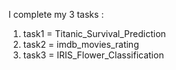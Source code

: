 I complete my 3 tasks :
1) task1 = Titanic_Survival_Prediction
2) task2 = imdb_movies_rating
3) task3 = IRIS_Flower_Classification
